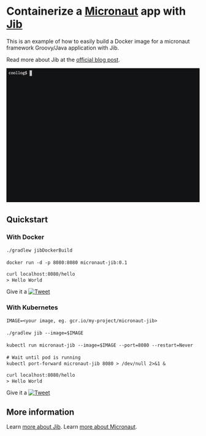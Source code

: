 # Containerize a [Micronaut](http://micronaut.io/) app with [Jib](https://github.com/GoogleContainerTools/jib)

This is an example of how to easily build a Docker image for a micronaut framework Groovy/Java application with Jib.

Read more about Jib at the [official blog post](https://cloudplatform.googleblog.com/2018/07/introducing-jib-build-java-docker-images-better.html).

[<img src="https://github.com/coollog/micronaut-jib/blob/master/dockerize-micronaut-jib.gif?raw=true" width="600" alt="Dockerize Micronaut app with Jib">](https://twitter.com/intent/tweet?text=Dockerize%20%22Hello%20World%22%20%40java%20%40micronautfw%20app%20with%20%23Jib&url=https://asciinema.org/a/191801&hashtags=micronaut,jib,java,groovylang,docker,kubernetes,microservices,jib)

## Quickstart

### With Docker

```shell
./gradlew jibDockerBuild

docker run -d -p 8080:8080 micronaut-jib:0.1
```
```shell
curl localhost:8080/hello
> Hello World
```

<!-- Dockerize "Hello World" @java @micronautfw app with #Jib -->
Give it a [![Tweet](https://img.shields.io/twitter/url/http/shields.io.svg?style=social)](https://twitter.com/intent/tweet?text=Dockerize%20%22Hello%20World%22%20%40java%20%40micronautfw%20app%20with%20%23Jib&url=https://github.com/coollog/micronaut-jib&hashtags=micronaut,jib,java,groovylang,docker,kubernetes,microservices,jib)

### With Kubernetes

```shell
IMAGE=<your image, eg. gcr.io/my-project/micronaut-jib>

./gradlew jib --image=$IMAGE

kubectl run micronaut-jib --image=$IMAGE --port=8080 --restart=Never

# Wait until pod is running
kubectl port-forward micronaut-jib 8080 > /dev/null 2>&1 &
```
```shell
curl localhost:8080/hello
> Hello World
```

<!-- "Hello World" @java @micronautfw app on Kubernetes with #Jib -->
Give it a [![Tweet](https://img.shields.io/twitter/url/http/shields.io.svg?style=social)](https://twitter.com/intent/tweet?text=%22Hello%20World%22%20%40java%20%40micronautfw%20app%20on%20Kubernetes%20with%20%23Jib&url=https://github.com/coollog/micronaut-jib&hashtags=micronaut,jib,java,groovylang,docker,kubernetes,microservices,jib)

## More information

Learn [more about Jib](https://github.com/GoogleContainerTools/jib).
Learn [more about Micronaut](https://micronaut.io).

